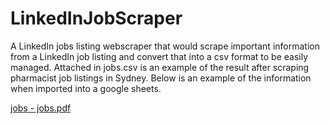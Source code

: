 # LinkedInJobScraper
A LinkedIn jobs listing webscraper that would scrape important information from a LinkedIn job listing and convert that into a csv format to be easily managed.
Attached in jobs.csv is an example of the result after scraping pharmacist job listings in Sydney. 
Below is an example of the information when imported into a google sheets.

[jobs - jobs.pdf](https://github.com/lawrence-chau77/LinkedInJobScraper/files/10515272/jobs.-.jobs.pdf)
